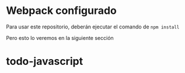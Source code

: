 # Webpack configurado

Para usar este repositorio, deberán ejecutar el comando de ```npm install```

Pero esto lo veremos en la siguiente sección
# todo-javascript
